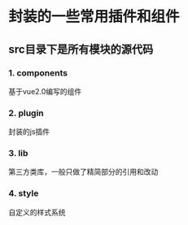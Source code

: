 # 封装的一些常用插件和组件

## src目录下是所有模块的源代码

### 1. components
基于vue2.0编写的组件

### 2. plugin
封装的js插件

### 3. lib
第三方类库，一般只做了精简部分的引用和改动

### 4. style
自定义的样式系统
